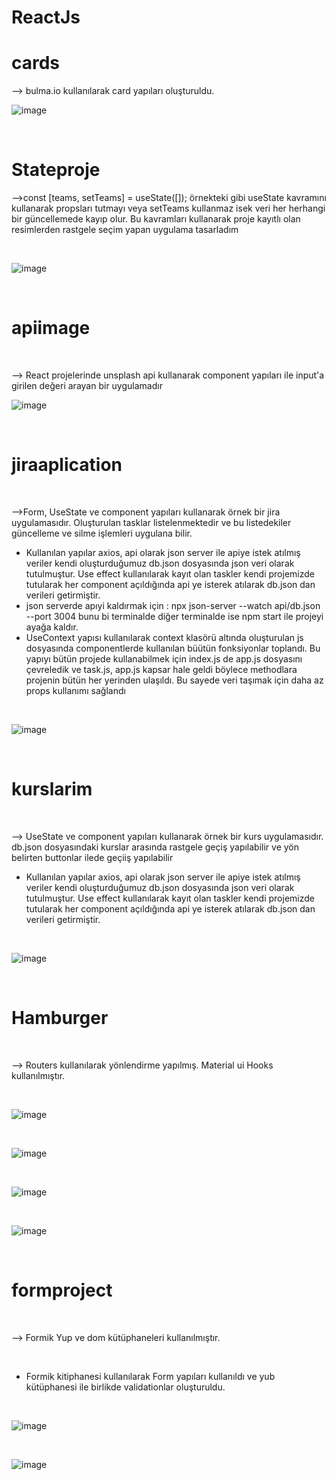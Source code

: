 # ReactJs

# cards

--> bulma.io kullanılarak card yapıları oluşturuldu.
<br/>

![image](https://github.com/RYaylali/ReactJs/blob/main/ProjeResimleri/cards.PNG)

<br/>

# Stateproje

-->const [teams, setTeams] = useState([]); örnekteki gibi useState kavramını kullanarak propsları tutmayı veya setTeams kullanmaz isek veri her herhangi bir güncellemede kayıp olur. Bu kavramları kullanarak proje kayıtlı olan resimlerden rastgele seçim yapan uygulama tasarladım

<br/>

![image](https://github.com/RYaylali/ReactJs/blob/main/ProjeResimleri/RastgeleTakım.PNG)

<br/>

# apiimage

<br/>

--> React projelerinde unsplash api kullanarak component yapıları ile input'a girilen değeri arayan bir uygulamadır
<br/>

![image](https://github.com/RYaylali/ReactJs/blob/main/ProjeResimleri/apiimage.PNG)

<br/>

# jiraaplication

<br/>

-->Form, UseState ve component yapıları kullanarak örnek bir jira uygulamasıdır. Oluşturulan tasklar listelenmektedir ve bu listedekiler güncelleme ve silme işlemleri uygulana bilir.

- Kullanılan yapılar axios, api olarak json server ile apiye istek atılmış veriler kendi oluşturduğumuz db.json dosyasında json veri olarak tutulmuştur. Use effect kullanılarak kayıt olan taskler kendi projemizde tutularak her component açıldığında api ye isterek atılarak db.json dan verileri getirmiştir.
- json serverde apıyi kaldırmak için : npx json-server --watch api/db.json --port 3004 bunu bi terminalde diğer terminalde ise npm start ile projeyi ayağa kaldır.
- UseContext yapısı kullanılarak context klasörü altında oluşturulan js dosyasında componentlerde kullanılan büütün fonksiyonlar toplandı. Bu yapıyı bütün projede kullanabilmek için index.js de app.js dosyasını çevreledik ve task.js, app.js kapsar hale geldi böylece methodlara projenin bütün her yerinden ulaşıldı. Bu sayede veri taşımak için daha az props kullanımı sağlandı

<br/>

![image](https://github.com/RYaylali/ReactJs/blob/main/ProjeResimleri/jiraapp.PNG)

<br/>

# kurslarim

<br/>

--> UseState ve component yapıları kullanarak örnek bir kurs uygulamasıdır. db.json dosyasındaki kurslar arasında rastgele geçiş yapılabilir ve yön belirten buttonlar ilede geçiiş yapılabilir

- Kullanılan yapılar axios, api olarak json server ile apiye istek atılmış veriler kendi oluşturduğumuz db.json dosyasında json veri olarak tutulmuştur. Use effect kullanılarak kayıt olan taskler kendi projemizde tutularak her component açıldığında api ye isterek atılarak db.json dan verileri getirmiştir.

<br/>

![image](https://github.com/RYaylali/ReactJs/blob/main/ProjeResimleri/kurslarim.PNG)

<br/>

# Hamburger

<br/>

--> Routers kullanılarak yönlendirme yapılmış. Material ui Hooks kullanılmıştır.

<br/>

![image](https://github.com/RYaylali/ReactJs/blob/main/ProjeResimleri/hamburger1.PNG)

<br/>

![image](https://github.com/RYaylali/ReactJs/blob/main/ProjeResimleri/hamburger2.PNG)

<br/>

![image](https://github.com/RYaylali/ReactJs/blob/main/ProjeResimleri/hamburger3.PNG)

<br/>

![image](https://github.com/RYaylali/ReactJs/blob/main/ProjeResimleri/hamburger4.PNG)

<br/>

# formproject

<br/>

--> Formik Yup ve dom kütüphaneleri kullanılmıştır.

<br/>

- Formik kitiphanesi kullanılarak Form yapıları kullanıldı ve yub kütüphanesi ile birlikde validationlar oluşturuldu.

<br/>

![image](https://github.com/RYaylali/ReactJs/blob/main/ProjeResimleri/yub.PNG)

<br/>

![image](https://github.com/RYaylali/ReactJs/blob/main/ProjeResimleri/yup1.PNG)
